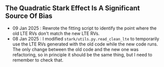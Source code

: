 ## The Quadratic Stark Effect Is A Significant Source Of Bias

- 09 Jan 2025 : Rewrote the fitting script to identify the point where the old LTE RVs don't match the new LTE RVs.
- 08 Jan 2025 : I modified `stark/utils.py.read_clean_lte` to temporarily use the LTE RVs generated with the old code while the new code runs. The only change between the old code and the new one was refactoring, so in principle it should be the same thing, but I need to remember to check that.